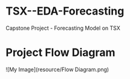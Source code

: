 # TSX--EDA-Forecasting
Capstone Project - Forecasting Model on TSX

# Project Flow Diagram
![My Image](resource/Flow Diagram.png)